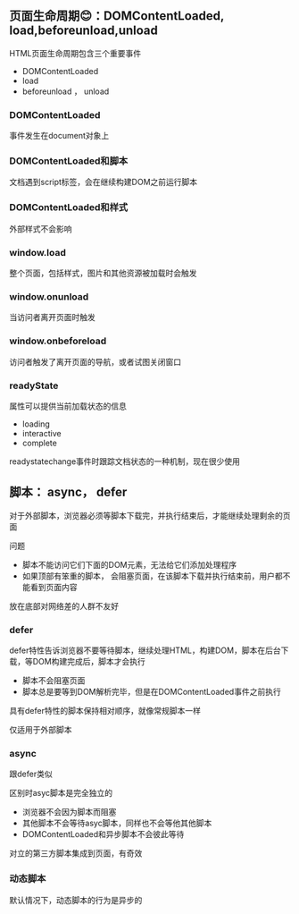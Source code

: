## 页面生命周期😊：DOMContentLoaded, load,beforeunload,unload

HTML页面生命周期包含三个重要事件

- DOMContentLoaded
- load
- beforeunload ， unload

### DOMContentLoaded

事件发生在document对象上

### DOMContentLoaded和脚本

文档遇到script标签，会在继续构建DOM之前运行脚本

### DOMContentLoaded和样式

外部样式不会影响



### window.load

整个页面，包括样式，图片和其他资源被加载时会触发

### window.onunload

当访问者离开页面时触发

### window.onbeforeload

访问者触发了离开页面的导航，或者试图关闭窗口



### readyState

属性可以提供当前加载状态的信息

- loading
- interactive
- complete

readystatechange事件时跟踪文档状态的一种机制，现在很少使用





## 脚本： async， defer

对于外部脚本，浏览器必须等脚本下载完，并执行结束后，才能继续处理剩余的页面

问题

- 脚本不能访问它们下面的DOM元素，无法给它们添加处理程序
- 如果顶部有笨重的脚本， 会阻塞页面，在该脚本下载并执行结束前，用户都不能看到页面内容



放在底部对网络差的人群不友好



### defer

defer特性告诉浏览器不要等待脚本，继续处理HTML，构建DOM，脚本在后台下载，等DOM构建完成后，脚本才会执行

- 脚本不会阻塞页面
- 脚本总是要等到DOM解析完毕，但是在DOMContentLoaded事件之前执行

具有defer特性的脚本保持相对顺序，就像常规脚本一样

仅适用于外部脚本



### async

跟defer类似

区别时asyc脚本是完全独立的

- 浏览器不会因为脚本而阻塞
- 其他脚本不会等待asyc脚本，同样也不会等他其他脚本
- DOMContentLoaded和异步脚本不会彼此等待

对立的第三方脚本集成到页面，有奇效



### 动态脚本

默认情况下，动态脚本的行为是异步的



